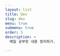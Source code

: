 ```yaml
---
layout: list
title: Dev
slug: dev
menu: true
submenu: true
order: 5
description: >
  매일 공부한 내용 정리하기.

---
```

